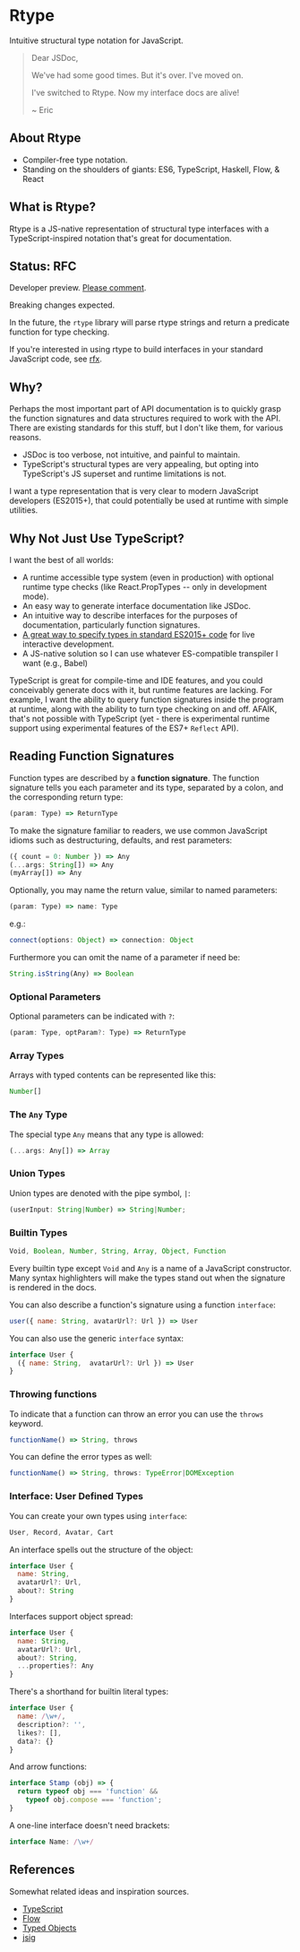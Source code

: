 # Rtype

Intuitive structural type notation for JavaScript.

> Dear JSDoc,
>
> We've had some good times.
> But it's over. I've moved on.
> 
> I've switched to Rtype.
> Now my interface docs are alive!
> 
> ~ Eric


## About Rtype

* Compiler-free type notation. 
* Standing on the shoulders of giants: ES6, TypeScript, Haskell, Flow, & React

## What is Rtype?

Rtype is a JS-native representation of structural type interfaces with a TypeScript-inspired notation that's great for documentation.


## Status: RFC

Developer preview. [Please comment](https://github.com/ericelliott/rtype/issues/new).

Breaking changes expected.

In the future, the `rtype` library will parse rtype strings and return a predicate function for type checking.

If you're interested in using rtype to build interfaces in your standard JavaScript code, see [rfx](https://github.com/ericelliott/rfx).


## Why?

Perhaps the most important part of API documentation is to quickly grasp the function signatures and data structures required to work with the API. There are existing standards for this stuff, but I don't like them, for various reasons.

* JSDoc is too verbose, not intuitive, and painful to maintain.
* TypeScript's structural types are very appealing, but opting into TypeScript's JS superset and runtime limitations is not.

I want a type representation that is very clear to modern JavaScript developers (ES2015+), that could potentially be used at runtime with simple utilities.


## Why Not Just Use TypeScript?

I want the best of all worlds:

* A runtime accessible type system (even in production) with optional runtime type checks (like React.PropTypes -- only in development mode).
* An easy way to generate interface documentation like JSDoc.
* An intuitive way to describe interfaces for the purposes of documentation, particularly function signatures.
* [A great way to specify types in standard ES2015+ code](https://github.com/ericelliott/rfx#rfx) for live interactive development.
* A JS-native solution so I can use whatever ES-compatible transpiler I want (e.g., Babel)

TypeScript is great for compile-time and IDE features, and you could conceivably generate docs with it, but runtime features are lacking. For example, I want the ability to query function signatures inside the program at runtime, along with the ability to turn type checking on and off. AFAIK, that's not possible with TypeScript (yet - there is experimental runtime support using experimental features of the ES7+ `Reflect` API).



## Reading Function Signatures

Function types are described by a **function signature**. The function signature tells you each parameter and its type, separated by a colon, and the corresponding return type:

```js
(param: Type) => ReturnType
```

To make the signature familiar to readers, we use common JavaScript idioms such as destructuring, defaults, and rest parameters:

```js
({ count = 0: Number }) => Any
(...args: String[]) => Any
(myArray[]) => Any
```

Optionally, you may name the return value, similar to named parameters:

```js
(param: Type) => name: Type
```

e.g.:
```js
connect(options: Object) => connection: Object
```

Furthermore you can omit the name of a parameter if need be:
```js
String.isString(Any) => Boolean
```

### Optional Parameters

Optional parameters can be indicated with `?`:

```js
(param: Type, optParam?: Type) => ReturnType
```

### Array Types

Arrays with typed contents can be represented like this:

```js
Number[]
```

### The `Any` Type

The special type `Any` means that any type is allowed:

```js
(...args: Any[]) => Array
```


### Union Types

Union types are denoted with the pipe symbol, `|`:

```js
(userInput: String|Number) => String|Number;
```

### Builtin Types

```js
Void, Boolean, Number, String, Array, Object, Function
```

Every builtin type except `Void` and `Any` is a name of a JavaScript constructor. Many syntax highlighters will make the types stand out when the signature is rendered in the docs.

You can also describe a function's signature using a function `interface`:

```js
user({ name: String, avatarUrl?: Url }) => User
```

You can also use the generic `interface` syntax:

```js
interface User {
  ({ name: String,  avatarUrl?: Url }) => User
}
```

### Throwing functions

To indicate that a function can throw an error you can use the `throws` keyword.

```js
functionName() => String, throws
```

You can define the error types as well:

```js
functionName() => String, throws: TypeError|DOMException
```

### Interface: User Defined Types

You can create your own types using `interface`:

```js
User, Record, Avatar, Cart
```

An interface spells out the structure of the object:

```js
interface User {
  name: String,
  avatarUrl?: Url,
  about?: String
}
```

Interfaces support object spread:

```js
interface User {
  name: String,
  avatarUrl?: Url,
  about?: String,
  ...properties?: Any
}
```


There's a shorthand for builtin literal types:

```js
interface User {
  name: /\w+/,
  description?: '',
  likes?: [],
  data?: {}
}
```

And arrow functions:

```js
interface Stamp (obj) => {
  return typeof obj === 'function' &&
    typeof obj.compose === 'function';
}
```


A one-line interface doesn't need brackets:

```js
interface Name: /\w+/
```


## References

Somewhat related ideas and inspiration sources.

* [TypeScript](http://www.typescriptlang.org/)
* [Flow](http://flowtype.org/)
* [Typed Objects](http://wiki.ecmascript.org/doku.php?id=harmony:typed_objects)
* [jsig](https://github.com/jsigbiz/spec)
